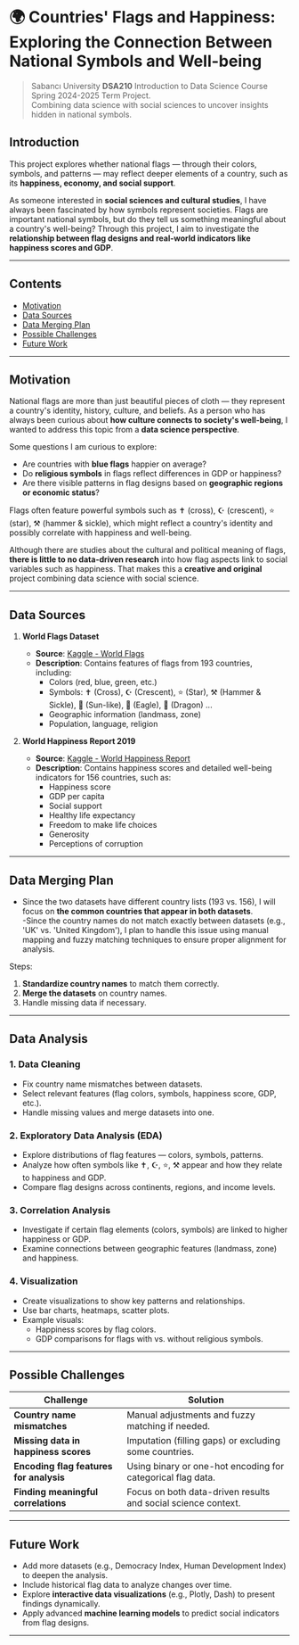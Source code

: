 # 🌍 Countries' Flags and Happiness: Exploring the Connection Between National Symbols and Well-being  

> Sabancı University **DSA210** Introduction to Data Science Course Spring 2024-2025 Term Project.  
> Combining data science with social sciences to uncover insights hidden in national symbols.  



## Introduction  

This project explores whether national flags — through their colors, symbols, and patterns — may reflect deeper elements of a country, such as its **happiness, economy, and social support**.  

As someone interested in **social sciences and cultural studies**, I have always been fascinated by how symbols represent societies. Flags are important national symbols, but do they tell us something meaningful about a country's well-being? Through this project, I aim to investigate the **relationship between flag designs and real-world indicators like happiness scores and GDP**.  

---

## Contents  
- [Motivation](#motivation)  
- [Data Sources](#data-sources)  
- [Data Merging Plan](#data-merging-plan)  
- [Possible Challenges](#possible-challenges)  
- [Future Work](#future-work)  

---

## Motivation   

National flags are more than just beautiful pieces of cloth — they represent a country's identity, history, culture, and beliefs. As a person who has always been curious about **how culture connects to society's well-being**, I wanted to address this topic from a **data science perspective**.  

Some questions I am curious to explore:  
- Are countries with **blue flags** happier on average?  
- Do **religious symbols** in flags reflect differences in GDP or happiness?  
- Are there visible patterns in flag designs based on **geographic regions or economic status**?  

Flags often feature powerful symbols such as ✝️ (cross), ☪️ (crescent), ⭐ (star), ⚒️ (hammer & sickle), which might reflect a country's identity and possibly correlate with happiness and well-being.  

Although there are studies about the cultural and political meaning of flags, **there is little to no data-driven research** into how flag aspects link to social variables such as happiness. That makes this a **creative and original** project combining data science with social science.  
 

---

## Data Sources  

1. **World Flags Dataset**  
   - **Source**: [Kaggle - World Flags](https://www.kaggle.com/datasets/edoardoba/world-flags)  
   - **Description**: Contains features of flags from 193 countries, including:  
     - Colors (red, blue, green, etc.)  
     - Symbols: ✝️ (Cross), ☪️ (Crescent), ⭐ (Star), ⚒️ (Hammer & Sickle), 🔆 (Sun-like), 🦅 (Eagle), 🐉 (Dragon) ...
     - Geographic information (landmass, zone)  
     - Population, language, religion  

2. **World Happiness Report 2019**  
   - **Source**: [Kaggle - World Happiness Report](https://www.kaggle.com/unsdsn/world-happiness)  
   - **Description**: Contains happiness scores and detailed well-being indicators for 156 countries, such as:  
     - Happiness score  
     - GDP per capita  
     - Social support  
     - Healthy life expectancy  
     - Freedom to make life choices  
     - Generosity  
     - Perceptions of corruption  

---

## Data Merging Plan  

- Since the two datasets have different country lists (193 vs. 156), I will focus on **the common countries that appear in both datasets**.  
-Since the country names do not match exactly between datasets (e.g., 'UK' vs. 'United Kingdom'), I plan to handle this issue using manual mapping and fuzzy matching techniques to ensure proper alignment for analysis.

Steps:  
1. **Standardize country names** to match them correctly.  
2. **Merge the datasets** on country names.  
3. Handle missing data if necessary.  

---

## Data Analysis  

### 1. **Data Cleaning**  
- Fix country name mismatches between datasets.  
- Select relevant features (flag colors, symbols, happiness score, GDP, etc.).  
- Handle missing values and merge datasets into one.  

### 2. **Exploratory Data Analysis (EDA)**  
- Explore distributions of flag features — colors, symbols, patterns.  
- Analyze how often symbols like ✝️, ☪️, ⭐, ⚒️ appear and how they relate to happiness and GDP.  
- Compare flag designs across continents, regions, and income levels.  

### 3. **Correlation Analysis**  
- Investigate if certain flag elements (colors, symbols) are linked to higher happiness or GDP.  
- Examine connections between geographic features (landmass, zone) and happiness.  

### 4. **Visualization**  
- Create visualizations to show key patterns and relationships.  
- Use bar charts, heatmaps, scatter plots.  
- Example visuals:  
  - Happiness scores by flag colors.  
  - GDP comparisons for flags with vs. without religious symbols.  

---

## Possible Challenges  

| Challenge                                  | Solution                                                      |
|--------------------------------------------|---------------------------------------------------------------|
| **Country name mismatches**                 | Manual adjustments and fuzzy matching if needed.              |
| **Missing data in happiness scores**       | Imputation (filling gaps) or excluding some countries.         |
| **Encoding flag features for analysis**    | Using binary or one-hot encoding for categorical flag data.   |
| **Finding meaningful correlations**        | Focus on both data-driven results and social science context. |

---

## Future Work  

- Add more datasets (e.g., Democracy Index, Human Development Index) to deepen the analysis.  
- Include historical flag data to analyze changes over time.  
- Explore **interactive data visualizations** (e.g., Plotly, Dash) to present findings dynamically.  
- Apply advanced **machine learning models** to predict social indicators from flag designs.  

---
